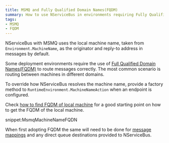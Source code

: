 ```yaml
---
title: MSMQ and Fully Qualified Domain Names(FQDM)
summary: How to use NServiceBus in environments requiring Fully Qualified Domain Names(FQDM) for routing.
tags:
- MSMQ
- FQDM
---
```


NServiceBus with MSMQ uses the local machine name, taken from `Environment.MachineName`, as the originator and reply-to address in messages by default.

Some deployment environments require the use of [Full Qualified Domain Names(FQDM)](https://en.wikipedia.org/wiki/Fully_qualified_domain_name) to route messages correctly. The most common scenario is routing between machines in different domains.

To override how NServiceBus resolves the machine name, provide a factory method to `RuntimeEnvironment.MachineNameAction` when an endpoint is configured.

Check [how to find FQDM of local machine](http://stackoverflow.com/questions/804700/how-to-find-fqdn-of-local-machine-in-c-net) for a good starting point on how to get the FQDM of the local machine.

snippet:MsmqMachineNameFQDN

When first adopting FQDM the same will need to be done for [message mappings](/nservicebus/messaging/message-owner.md) and any direct queue destinations provided to NServiceBus.
